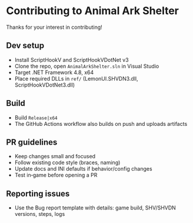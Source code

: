 # Contributing to Animal Ark Shelter

Thanks for your interest in contributing!

## Dev setup
- Install ScriptHookV and ScriptHookVDotNet v3
- Clone the repo, open `AnimalArkShelter.sln` in Visual Studio
- Target .NET Framework 4.8, x64
- Place required DLLs in `ref/` (LemonUI.SHVDN3.dll, ScriptHookVDotNet3.dll)

## Build
- Build `Release|x64`
- The GitHub Actions workflow also builds on push and uploads artifacts

## PR guidelines
- Keep changes small and focused
- Follow existing code style (braces, naming)
- Update docs and INI defaults if behavior/config changes
- Test in‑game before opening a PR

## Reporting issues
- Use the Bug report template with details: game build, SHV/SHVDN versions, steps, logs

